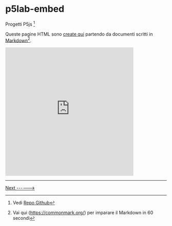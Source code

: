 # p5lab-embed
Progetti P5js [^1]

Queste pagine HTML sono [create qui](https://github.com/omartek/p5lab-embed) partendo da documenti scritti in [Markdown](https://commonmark.org/)[^2].

<iframe src="https://preview.p5js.org/lazzariomar/embed/kYaD_QjLJ" width="400" height="400" style="border:none;"></iframe>


---
[Next ------>](./secondaPagina.md)


[^1]: Vedi [Repo Github](https://github.com/omartek/p5js-lab)
[^2]: Vai qui (https://commonmark.org/) per imparare il Markdown in 60 secondi
